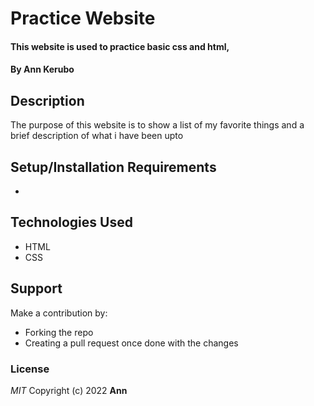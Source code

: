# Practice Website
#### This website is used to practice basic css and html,
#### By **Ann Kerubo**
## Description
The purpose of this website is to show a list of my favorite things and a brief description of what i have been upto
## Setup/Installation Requirements
* 

## Technologies Used
* HTML
* CSS
## Support
Make a contribution by:
* Forking the repo
* Creating a pull request once done with the changes  
### License
*MIT* Copyright (c) 2022 **Ann**